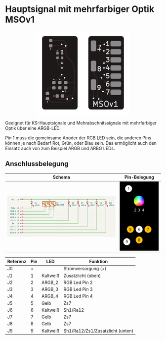# Hauptsignal mit mehrfarbiger Optik MSOv1

<p align="center"><img src="Hauptsignal-Mehrfarbenoptik.png" width="300px"/></p>

Geeignet für KS-Hauptsignale und Mehrabschnitssignale mit mehrfarbiger Optik über eine ARGB-LED.

Pin 1 muss die gemeinsame Anoder der RGB LED sein, die anderen Pins können je nach Bedarf Rot, Grün, oder Blau sein. Das ermöglicht auch den Einsatz auch von zum Beispiel ARGB und ARBG LEDs.

## Anschlussbelegung

| Schema                | Pin-Belegung                    |
| --------------------- | ------------------------------- |
| ![Schema](schema.png) | ![Pin-Belegung](schema_vis.png) |

| Referenz | Pin | LED      | Funktion                         |
| -------- | --- | -------- | -------------------------------- |
| J0       | +   |          | Stromversorgung (+)              |
| J1       | 1   | Kaltweiß | Zusatzlicht (oben)               |
| J2       | 2   | ARGB_2   | RGB Led Pin 2                    |
| J3       | 3   | ARGB_3   | RGB Led Pin 3                    |
| J4       | 4   | ARGB_4   | RGB Led Pin 4                    |
| J5       | 5   | Gelb     | Zs7                              |
| J6       | 6   | Kaltweiß | Sh1/Ra12                         |
| J7       | 7   | Gelb     | Zs7                              |
| J8       | 8   | Gelb     | Zs7                              |
| J9       | 9   | Kaltweiß | Sh1/Ra12/Zs1/Zusatzlicht (unten) |
